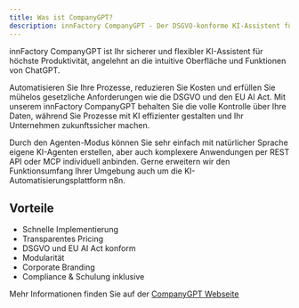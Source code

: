 ```yaml
---
title: Was ist CompanyGPT?
description: innFactory CompanyGPT - Der DSGVO-konforme KI-Assistent für Unternehmen. Steigern Sie Produktivität, automatisieren Sie Prozesse und bleiben Sie compliant mit voller Datenkontrolle.
---
```


innFactory CompanyGPT ist Ihr sicherer und flexibler KI-Assistent für höchste Produktivität, angelehnt an die intuitive Oberfläche und Funktionen von ChatGPT.

Automatisieren Sie Ihre Prozesse, reduzieren Sie Kosten und erfüllen Sie mühelos gesetzliche Anforderungen wie die DSGVO und den EU AI Act. Mit unserem innFactory CompanyGPT behalten Sie die volle Kontrolle über Ihre Daten, während Sie Prozesse mit KI effizienter gestalten und Ihr Unternehmen zukunftssicher machen.

Durch den Agenten-Modus können Sie sehr einfach mit natürlicher Sprache eigene KI-Agenten erstellen, aber auch komplexere Anwendungen per REST API oder MCP individuell anbinden. Gerne erweitern wir den Funktionsumfang Ihrer Umgebung auch um die KI-Automatisierungsplattform n8n.

## Vorteile

- Schnelle Implementierung
- Transparentes Pricing
- DSGVO und EU AI Act konform
- Modularität
- Corporate Branding
- Compliance & Schulung inklusive

Mehr Informationen finden Sie auf der <a href="https://innfactory.ai/company-gpt-dsgvo-konformes-chatgpt-fur-ihr-unternehmen/" target="_blank">CompanyGPT Webseite</a>